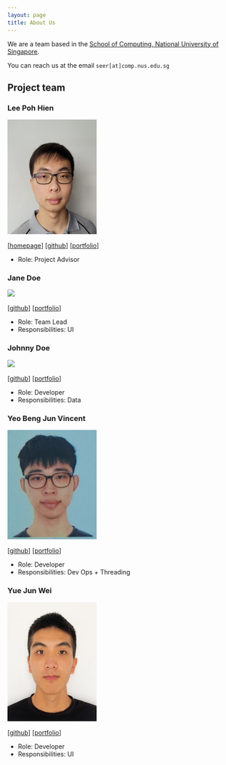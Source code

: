 ```yaml
---
layout: page
title: About Us
---
```


We are a team based in the [School of Computing, National University of Singapore](https://www.comp.nus.edu.sg).

You can reach us at the email `seer[at]comp.nus.edu.sg`

## Project team

### Lee Poh Hien

<img src="images/ruinim.png" width="200px">

[[homepage](http://www.comp.nus.edu.sg/~damithch)]
[[github](https://github.com/Ruinim)]
[[portfolio](team/ruinim.md)]

* Role: Project Advisor

### Jane Doe

<img src="images/johndoe.png" width="200px">

[[github](http://github.com/johndoe)]
[[portfolio](team/johndoe.md)]

* Role: Team Lead
* Responsibilities: UI

### Johnny Doe

<img src="images/johndoe.png" width="200px">

[[github](http://github.com/johndoe)] [[portfolio](team/johndoe.md)]

* Role: Developer
* Responsibilities: Data

### Yeo Beng Jun Vincent

<img src="images/goatmilkkk.png" width="200px">

[[github](http://github.com/goatmilkkk)]
[[portfolio](team/johndoe.md)]

* Role: Developer
* Responsibilities: Dev Ops + Threading

### Yue Jun Wei

<img src="images/jxnwxx.png" width="200px">

[[github](http://github.com/jxnwxx)]
[[portfolio](team/jxnwxx.md)]

* Role: Developer
* Responsibilities: UI
